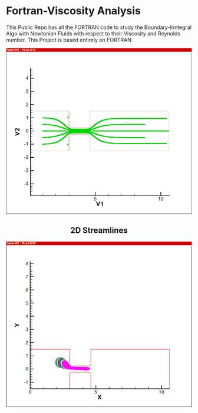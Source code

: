 # Fortran-Viscosity Analysis

This Public Repo has all the FORTRAN code to study the Boundary-Inntegral Algo with Newtonian Fluids with respect to their Viscosity and Reynolds number. This Project is based entirely on FORTRAN. 

![2D Streamlines](/images/Final-streamline.png)

## <div align="center">2D Streamlines</div>


![3D Streamlines](/images/Final.png)
